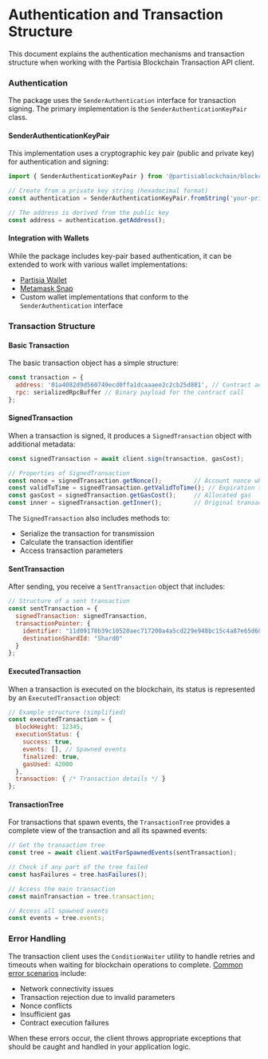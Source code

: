 # Authentication and Transaction Structure

This document explains the authentication mechanisms and transaction structure when working with the Partisia Blockchain Transaction API client.

### Authentication

The package uses the `SenderAuthentication` interface for transaction signing. The primary implementation is the `SenderAuthenticationKeyPair` class.

#### SenderAuthenticationKeyPair

This implementation uses a cryptographic key pair (public and private key) for authentication and signing:

```javascript
import { SenderAuthenticationKeyPair } from '@partisiablockchain/blockchain-api-transaction-client';

// Create from a private key string (hexadecimal format)
const authentication = SenderAuthenticationKeyPair.fromString('your-private-key-in-hex');

// The address is derived from the public key
const address = authentication.getAddress();
```

#### Integration with Wallets

While the package includes key-pair based authentication, it can be extended to work with various wallet implementations:

* [Partisia Wallet](https://chromewebstore.google.com/detail/parti-wallet/gjkdbeaiifkpoencioahhcilildpjhgh)
* [Metamask Snap](../../guides/integrations/partisia-metamask-snap.md)
* Custom wallet implementations that conform to the `SenderAuthentication` interface

### Transaction Structure

#### Basic Transaction

The basic transaction object has a simple structure:

```javascript
const transaction = {
  address: '01a4082d9d560749ecd0ffa1dcaaaee2c2cb25d881', // Contract address
  rpc: serializedRpcBuffer // Binary payload for the contract call
};
```

#### SignedTransaction

When a transaction is signed, it produces a `SignedTransaction` object with additional metadata:

```javascript
const signedTransaction = await client.sign(transaction, gasCost);

// Properties of SignedTransaction
const nonce = signedTransaction.getNonce();         // Account nonce when signed
const validToTime = signedTransaction.getValidToTime(); // Expiration timestamp
const gasCost = signedTransaction.getGasCost();     // Allocated gas
const inner = signedTransaction.getInner();         // Original transaction
```

The `SignedTransaction` also includes methods to:

* Serialize the transaction for transmission
* Calculate the transaction identifier
* Access transaction parameters

#### SentTransaction

After sending, you receive a `SentTransaction` object that includes:

```javascript
// Structure of a sent transaction
const sentTransaction = {
  signedTransaction: signedTransaction,
  transactionPointer: {
    identifier: "11d09178b39c10520aec717200a4a5cd229e948bc15c4a87e65d682008f86db5",
    destinationShardId: "Shard0"
  }
};
```

#### ExecutedTransaction

When a transaction is executed on the blockchain, its status is represented by an `ExecutedTransaction` object:

```javascript
// Example structure (simplified)
const executedTransaction = {
  blockHeight: 12345,
  executionStatus: {
    success: true,
    events: [], // Spawned events
    finalized: true,
    gasUsed: 42000
  },
  transaction: { /* Transaction details */ }
};
```

#### TransactionTree

For transactions that spawn events, the `TransactionTree` provides a complete view of the transaction and all its spawned events:

```javascript
// Get the transaction tree
const tree = await client.waitForSpawnedEvents(sentTransaction);

// Check if any part of the tree failed
const hasFailures = tree.hasFailures();

// Access the main transaction
const mainTransaction = tree.transaction;

// Access all spawned events
const events = tree.events;
```

### Error Handling

The transaction client uses the `ConditionWaiter` utility to handle retries and timeouts when waiting for blockchain operations to complete. [Common error scenarios](../../guides/smart-contracts/debugging-guide.md) include:

* Network connectivity issues
* Transaction rejection due to invalid parameters
* Nonce conflicts
* Insufficient gas
* Contract execution failures

When these errors occur, the client throws appropriate exceptions that should be caught and handled in your application logic.
